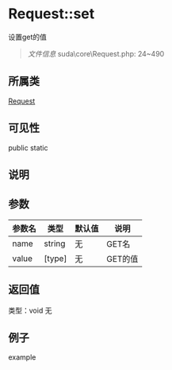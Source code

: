 # Request::set
设置get的值
> *文件信息* suda\core\Request.php: 24~490
## 所属类 

[Request](../Request.md)

## 可见性

  public  static
## 说明



## 参数

| 参数名 | 类型 | 默认值 | 说明 |
|--------|-----|-------|-------|
| name |  string | 无 |  GET名 |
| value |  [type] | 无 |  GET的值 |

## 返回值
类型：void
无

## 例子

example